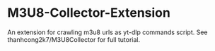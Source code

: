 # M3U8-Collector-Extension
An extension for crawling m3u8 urls as yt-dlp commands script. See thanhcong2k7/M3U8Collector for full tutorial.
